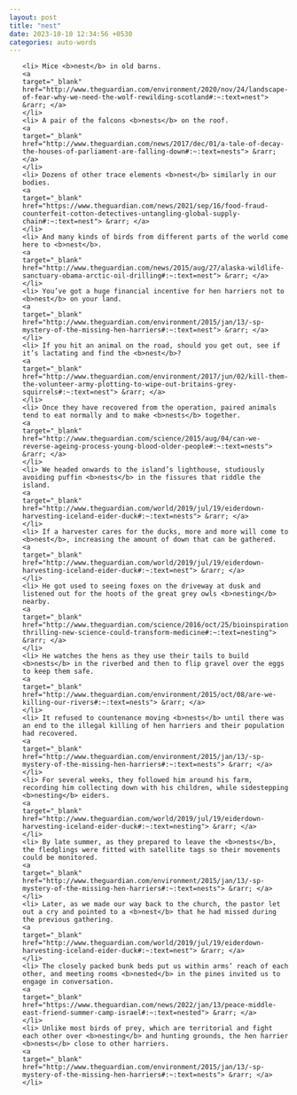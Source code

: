 ```yaml
---
layout: post
title: "nest"
date: 2023-10-10 12:34:56 +0530
categories: auto-words
---
```

<ol>

    <li> Mice <b>nest</b> in old barns.
    <a 
    target="_blank" 
    href="http://www.theguardian.com/environment/2020/nov/24/landscape-of-fear-why-we-need-the-wolf-rewilding-scotland#:~:text=nest"> &rarr; </a>
    </li>
    <li> A pair of the falcons <b>nests</b> on the roof.
    <a 
    target="_blank" 
    href="http://www.theguardian.com/news/2017/dec/01/a-tale-of-decay-the-houses-of-parliament-are-falling-down#:~:text=nests"> &rarr; </a>
    </li>
    <li> Dozens of other trace elements <b>nest</b> similarly in our bodies.
    <a 
    target="_blank" 
    href="https://www.theguardian.com/news/2021/sep/16/food-fraud-counterfeit-cotton-detectives-untangling-global-supply-chain#:~:text=nest"> &rarr; </a>
    </li>
    <li> And many kinds of birds from different parts of the world come here to <b>nest</b>.
    <a 
    target="_blank" 
    href="http://www.theguardian.com/news/2015/aug/27/alaska-wildlife-sanctuary-obama-arctic-oil-drilling#:~:text=nest"> &rarr; </a>
    </li>
    <li> You’ve got a huge financial incentive for hen harriers not to <b>nest</b> on your land.
    <a 
    target="_blank" 
    href="http://www.theguardian.com/environment/2015/jan/13/-sp-mystery-of-the-missing-hen-harriers#:~:text=nest"> &rarr; </a>
    </li>
    <li> If you hit an animal on the road, should you get out, see if it’s lactating and find the <b>nest</b>?
    <a 
    target="_blank" 
    href="http://www.theguardian.com/environment/2017/jun/02/kill-them-the-volunteer-army-plotting-to-wipe-out-britains-grey-squirrels#:~:text=nest"> &rarr; </a>
    </li>
    <li> Once they have recovered from the operation, paired animals tend to eat normally and to make <b>nests</b> together.
    <a 
    target="_blank" 
    href="http://www.theguardian.com/science/2015/aug/04/can-we-reverse-ageing-process-young-blood-older-people#:~:text=nests"> &rarr; </a>
    </li>
    <li> We headed onwards to the island’s lighthouse, studiously avoiding puffin <b>nests</b> in the fissures that riddle the island.
    <a 
    target="_blank" 
    href="http://www.theguardian.com/world/2019/jul/19/eiderdown-harvesting-iceland-eider-duck#:~:text=nests"> &rarr; </a>
    </li>
    <li> If a harvester cares for the ducks, more and more will come to <b>nest</b>, increasing the amount of down that can be gathered.
    <a 
    target="_blank" 
    href="http://www.theguardian.com/world/2019/jul/19/eiderdown-harvesting-iceland-eider-duck#:~:text=nest"> &rarr; </a>
    </li>
    <li> He got used to seeing foxes on the driveway at dusk and listened out for the hoots of the great grey owls <b>nesting</b> nearby.
    <a 
    target="_blank" 
    href="http://www.theguardian.com/science/2016/oct/25/bioinspiration-thrilling-new-science-could-transform-medicine#:~:text=nesting"> &rarr; </a>
    </li>
    <li> He watches the hens as they use their tails to build <b>nests</b> in the riverbed and then to flip gravel over the eggs to keep them safe.
    <a 
    target="_blank" 
    href="http://www.theguardian.com/environment/2015/oct/08/are-we-killing-our-rivers#:~:text=nests"> &rarr; </a>
    </li>
    <li> It refused to countenance moving <b>nests</b> until there was an end to the illegal killing of hen harriers and their population had recovered.
    <a 
    target="_blank" 
    href="http://www.theguardian.com/environment/2015/jan/13/-sp-mystery-of-the-missing-hen-harriers#:~:text=nests"> &rarr; </a>
    </li>
    <li> For several weeks, they followed him around his farm, recording him collecting down with his children, while sidestepping <b>nesting</b> eiders.
    <a 
    target="_blank" 
    href="http://www.theguardian.com/world/2019/jul/19/eiderdown-harvesting-iceland-eider-duck#:~:text=nesting"> &rarr; </a>
    </li>
    <li> By late summer, as they prepared to leave the <b>nests</b>, the fledglings were fitted with satellite tags so their movements could be monitored.
    <a 
    target="_blank" 
    href="http://www.theguardian.com/environment/2015/jan/13/-sp-mystery-of-the-missing-hen-harriers#:~:text=nests"> &rarr; </a>
    </li>
    <li> Later, as we made our way back to the church, the pastor let out a cry and pointed to a <b>nest</b> that he had missed during the previous gathering.
    <a 
    target="_blank" 
    href="http://www.theguardian.com/world/2019/jul/19/eiderdown-harvesting-iceland-eider-duck#:~:text=nest"> &rarr; </a>
    </li>
    <li> The closely packed bunk beds put us within arms’ reach of each other, and meeting rooms <b>nested</b> in the pines invited us to engage in conversation.
    <a 
    target="_blank" 
    href="https://www.theguardian.com/news/2022/jan/13/peace-middle-east-friend-summer-camp-israel#:~:text=nested"> &rarr; </a>
    </li>
    <li> Unlike most birds of prey, which are territorial and fight each other over <b>nesting</b> and hunting grounds, the hen harrier <b>nests</b> close to other harriers.
    <a 
    target="_blank" 
    href="http://www.theguardian.com/environment/2015/jan/13/-sp-mystery-of-the-missing-hen-harriers#:~:text=nests"> &rarr; </a>
    </li>